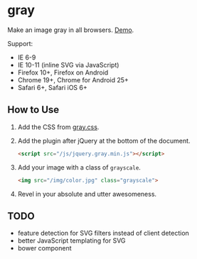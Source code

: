 gray
====

Make an image gray in all browsers. [Demo](http://kununu-labs.github.io/gray/).

Support:

* IE 6-9
* IE 10-11 (inline SVG via JavaScript)
* Firefox 10+, Firefox on Android
* Chrome 19+, Chrome for Android 25+
* Safari 6+, Safari iOS 6+

How to Use
----------

1. Add the CSS from [gray.css](https://github.com/kununu-labs/gray/blob/master/css/gray.css).
2. Add the plugin after jQuery at the bottom of the document.

    ```html
    <script src="/js/jquery.gray.min.js"></script>
    ```

3. Add your image with a class of ```grayscale```.
   ```html
   <img src="/img/color.jpg" class="grayscale">
   ```

4. Revel in your absolute and utter awesomeness.

TODO
----

* feature detection for SVG filters instead of client detection
* better JavaScript templating for SVG
* bower component
